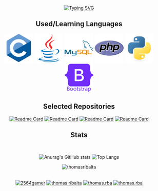 <div align="center">
     
[![Typing SVG](https://readme-typing-svg.demolab.com?font=Fira+Code&weight=500&size=24&pause=1000&center=true&color=2FBE4C&random=false&width=435&lines=Hello%2C+There!+%F0%9F%AB%A1;his+is+Thomas+RIBALTA...;Nice+to+meet+you!+%F0%9F%98%80)](https://git.io/typing-svg)
<br>

## Used/Learning Languages
<p align="center">
<img src="https://raw.githubusercontent.com/devicons/devicon/master/icons/c/c-original.svg" alt="c" width="90" height="90"/>
<img src="https://raw.githubusercontent.com/devicons/devicon/master/icons/java/java-original.svg" alt="java" width="90" height="90"/>
<img src="https://raw.githubusercontent.com/devicons/devicon/master/icons/mysql/mysql-original-wordmark.svg" alt="mysql" width="90" height="90"/>
<img src="https://raw.githubusercontent.com/devicons/devicon/master/icons/php/php-original.svg" alt="php" width="90" height="90"/>
<img src="https://raw.githubusercontent.com/devicons/devicon/master/icons/python/python-original.svg" alt="python" width="90" height="90"/>
<img src="https://raw.githubusercontent.com/devicons/devicon/master/icons/bootstrap/bootstrap-plain-wordmark.svg" alt="bootstrap" width="90" height="90"/> </p>

## Selected Repositories

<a href="https://github.com/ThomasRibalta/minishell" target="blank">![Readme Card](https://github-readme-stats.vercel.app/api/pin/?username=ThomasRibalta&repo=minishell&theme=merko)</a>
<a href="https://github.com/ThomasRibalta/Trophee-NSI-2023" target="blank">![Readme Card](https://github-readme-stats.vercel.app/api/pin/?username=ThomasRibalta&repo=Trophee-NSI-2023&theme=merko)</a>
<a href="https://github.com/ThomasRibalta/MineCoinsPlayerAPI" target="blank">![Readme Card](https://github-readme-stats.vercel.app/api/pin/?username=ThomasRibalta&repo=MineCoinsPlayerAPI&theme=merko)</a>
<a href="https://github.com/ThomasRibalta/learn-php" target="blank">![Readme Card](https://github-readme-stats.vercel.app/api/pin/?username=ThomasRibalta&repo=learn-php&theme=merko)</a>

## Stats

<br>
  
![Anurag's GitHub stats](https://github-readme-stats.vercel.app/api?username=ThomasRibalta&show_icons=true&theme=chartreuse-dark)
![Top Langs](https://github-readme-stats.vercel.app/api/top-langs/?username=ThomasRibalta&layout=compact&theme=chartreuse-dark)

<img src="https://komarev.com/ghpvc/?username=thomasribalta&label=Profile%20views&color=0e75b6&style=flat" alt="thomasribalta" />

<br>
<br> 

<p align="center">
<a href="https://twitter.com/2564gamer" target="blank"><img align="center" src="https://raw.githubusercontent.com/rahuldkjain/github-profile-readme-generator/master/src/images/icons/Social/twitter.svg" alt="2564gamer" height="30" width="40" /></a>
<a href="https://linkedin.com/in/thomas ribalta" target="blank"><img align="center" src="https://raw.githubusercontent.com/rahuldkjain/github-profile-readme-generator/master/src/images/icons/Social/linked-in-alt.svg" alt="thomas ribalta" height="30" width="40" /></a>
<a href="https://instagram.com/thomas.rba" target="blank"><img align="center" src="https://raw.githubusercontent.com/rahuldkjain/github-profile-readme-generator/master/src/images/icons/Social/instagram.svg" alt="thomas.rba" height="30" width="40" /></a>
<a href="https://discord.gg/thomas.rba" target="blank"><img align="center" src="https://raw.githubusercontent.com/rahuldkjain/github-profile-readme-generator/master/src/images/icons/Social/discord.svg" alt="thomas.rba" height="30" width="40" /></a>


</div>


